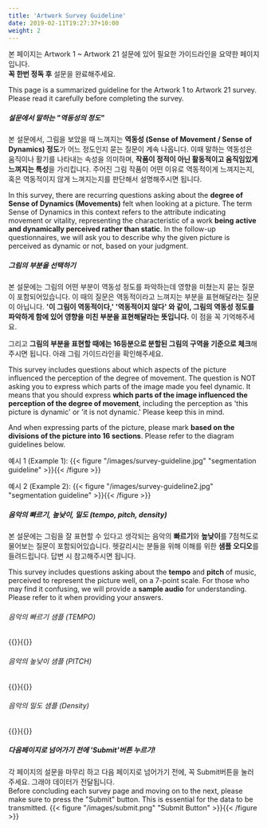 ```yaml
---
title: 'Artwork Survey Guideline'
date: 2019-02-11T19:27:37+10:00
weight: 2
---
```


본 페이지는 Artwork 1 ~ Artwork 21 설문에 있어 필요한 가이드라인을 요약한 페이지입니다.  
**꼭 한번 정독 후** 설문을 완료해주세요. 

This page is a summarized guideline for the Artwork 1 to Artwork 21 survey.  
Please read it carefully before completing the survey.



##### <strong>설문에서 말하는 "역동성의 정도" </strong>

본 설문에서, 그림을 보았을 때 느껴지는 **역동성 (Sense of Movement / Sense of Dynamics) 정도**가 어느 정도인지 묻는 질문이 계속 나옵니다. 이때 말하는 역동성은 움직이나 활기를 나타내는 속성을 의미하며, **작품이 정적이 아닌 활동적이고 움직임있게 느껴지는 특성**을 가리킵니다. 주어진 그림 작품이 어떤 이유로 역동적이게 느껴지는지, 혹은 역동적이지 않게 느껴지는지를 판단해서 설명해주시면 됩니다. 


In this survey, there are recurring questions asking about the **degree of Sense of Dynamics (Movements)** felt when looking at a picture. The term Sense of Dynamics in this context refers to the attribute indicating movement or vitality, representing the characteristic of a work **being active and dynamically perceived rather than static**. In the follow-up questionnaires, we will ask you to describe why the given picture is perceived as dynamic or not, based on your judgment.



##### 그림의 부분을 선택하기

본 설문에는 그림의 어떤 부분이 역동성 정도를 파악하는데 영향을 미쳤는지 묻는 질문이 포함되어있습니다. 이 때의 질문은 역동적이라고 느껴지는 부분을 표현해달라는 질문이 아닙니다. **'이 그림이 역동적이다,' '역동적이지 않다' 와 같이, 그림의 역동성 정도를 파악하게 함에 있어 영향을 미친 부분을 표현해달라는 뜻입니다.** 이 점을 꼭 기억해주세요. 

그리고 **그림의 부분을 표현할 때에는 16등분으로 분할된 그림의 구역을 기준으로 체크**해주시면 됩니다. 아래 그림 가이드라인을 확인해주세요.


This survey includes questions about which aspects of the picture influenced the perception of the degree of movement. The question is NOT asking you to express which parts of the image made you feel dynamic. It means that you should express **which parts of the image influenced the perception of the degree of movement**, including the perception as 'this picture is dynamic' or 'it is not dynamic.' Please keep this in mind.

And when expressing parts of the picture, please mark **based on the divisions of the picture into 16 sections**. Please refer to the diagram guidelines below.


예시 1 (Example 1):
{{< figure "/images/survey-guideline.jpg" "segmentation guideline" >}}{{< /figure >}}

예시 2 (Example 2):
{{< figure "/images/survey-guideline2.jpg" "segmentation guideline" >}}{{< /figure >}}


##### 음악의 빠르기, 높낮이, 밀도 (tempo, pitch, density)

본 설문에는 그림을 잘 표현할 수 있다고 생각되는 음악의 **빠르기**와 **높낮이**를 7점척도로 물어보는 질문이 포함되어있습니다. 
헷갈리시는 분들을 위해 이해를 위한 **샘플 오디오**를 들려드립니다. 답변 시 참고해주시면 됩니다. 

This survey includes questions asking about the **tempo** and **pitch** of music, perceived to represent the picture well, on a 7-point scale. For those who may find it confusing, we will provide a **sample audio** for understanding. Please refer to it when providing your answers.


###### 음악의 빠르기 샘플 (TEMPO)
{{<audio-tempo>}}{{</audio-tempo>}}

###### 음악의 높낮이 샘플 (PITCH)
{{<audio-pitch>}}{{</audio-pitch>}}

###### 음악의 밀도 샘플 (Density)
{{<audio-density>}}{{</audio-density>}}


##### 다음페이지로 넘어가기 전에 'Submit'버튼 누르기!
각 페이지의 설문을 마무리 하고 다음 페이지로 넘어가기 전에, 꼭 Submit버튼을 눌러주세요. 그래야 데이터가 전달됩니다.  
Before concluding each survey page and moving on to the next, please make sure to press the "Submit" button. This is essential for the data to be transmitted.
{{< figure "/images/submit.png" "Submit Button" >}}{{< /figure >}}

